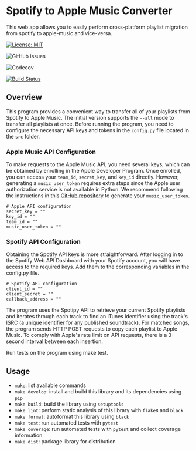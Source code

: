 # Spotify to Apple Music Converter

This web app allows you to easily perform cross-platform playlist migration from spotify to apple-music and vice-versa.

[![License: MIT](https://img.shields.io/badge/License-MIT-yellow.svg)](https://opensource.org/licenses/MIT)

![GitHub issues](https://img.shields.io/github/issues-raw/Beza4598/spotify_apple_converter)

![Codecov](https://img.shields.io/codecov/c/github/Beza4598/spotify_apple_converter)

[![Build Status](https://github.com/Beza4598/spotify_apple_converter/workflows/Build%20Status/badge.svg?branch=main)](https://github.com/Beza4598/spotify_apple_converter/actions?query=workflow%3A%22Build+Status%22)

## Overview

This program provides a convenient way to transfer all of your playlists from Spotify to Apple Music. The initial version supports the `--all` mode to transfer all playlists at once. Before running the program, you need to configure the necessary API keys and tokens in the `config.py` file located in the `src` folder.

### Apple Music API Configuration

To make requests to the Apple Music API, you need several keys, which can be obtained by enrolling in the Apple Developer Program. Once enrolled, you can access your `team_id`, `secret_key`, and `key_id` directly. However, generating a `music_user_token` requires extra steps since the Apple user authorization service is not available in Python. We recommend following the instructions in this [GitHub repository](https://github.com/KoleMyers/apple-musickit-example) to generate your `music_user_token`.

```
# Apple API configuration
secret_key = ""
key_id = ""
team_id = ""
music_user_token = ""
```

### Spotify API Configuration

Obtaining the Spotify API keys is more straightforward. After logging in to the Spotify Web API Dashboard with your Spotify account, you will have access to the required keys. Add them to the corresponding variables in the config.py file.

```
# Spotify API configuration
client_id = ""
client_secret = ""
callback_address = ""
```

The program uses the Spotipy API to retrieve your current Spotify playlists and iterates through each track to find an iTunes identifier using the track's ISRC (a unique identifier for any published soundtrack). For matched songs, the program sends HTTP POST requests to copy each playlist to Apple Music. To comply with Apple's rate limit on API requests, there is a 3-second interval between each insertion.

Run tests on the program using make test.




## Usage
- `make`: list available commands
- `make develop`: install and build this library and its dependencies using `pip`
- `make build`: build the library using `setuptools`
- `make lint`: perform static analysis of this library with `flake8` and `black`
- `make format`: autoformat this library using `black`
- `make test`: run automated tests with `pytest`
- `make coverage`: run automated tests with `pytest` and collect coverage information
- `make dist`: package library for distribution
